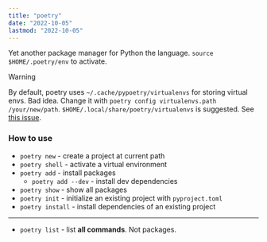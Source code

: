 ```yaml
---
title: "poetry"
date: "2022-10-05"
lastmod: "2022-10-05"
---
```


Yet another package manager for Python the language.
`source $HOME/.poetry/env` to activate.

> [!warning]
> By default, poetry uses `~/.cache/pypoetry/virtualenvs` for storing virtual envs. Bad idea. Change it with `poetry config virtualenvs.path /your/new/path`. `$HOME/.local/share/poetry/virtualenvs` is suggested. See [this issue](https://github.com/python-poetry/poetry/issues/3346).

### How to use
- `poetry new` - create a project at current path
- `poetry shell` - activate a virtual environment
- `poetry add` - install packages
	- `poetry add --dev` - install dev dependencies
- `poetry show` - show all packages 
- `poetry init` - initialize an existing project with `pyproject.toml`
- `poetry install` - install dependencies of an existing project
---
- `poetry list` - list **all commands**. Not packages.